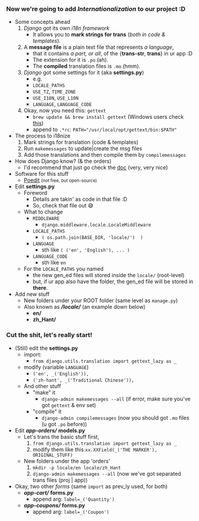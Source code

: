 
### Now we're going to add ***Internationalization*** to our project :D 
- Some concepts ahead
    1. *Django* got its own *i18n framework* 
        - It allows you to **mark strings for trans** (*both in code & templates*).
    2. A **message file** is a plain text file that represents *a language*, 
        - that it contains *a part, or all*, of the {**trans-str**, **trans**} in ur app :D 
        - The extension for it is ```.po``` (ah).
        - The **compiled** translation files is ```.mo``` (hmm).
    3. *Django* got some settings for it (aka **settings.py**)
        - e.g. 
        - ```LOCALE_PATHS```
        - ```USE_TZ```, ```TIME_ZONE```
        - ```USE_I18N```, ```USE_L10N```
        - ```LANGUAGE```, ```LANGUAGE_CODE```
    4. Okay, now you need this: ```gettext``` 
        - ```brew update && brew install gettext``` (Windows users check [this](https://docs.djangoproject.com/en/2.0/topics/i18n/translation/#gettext-on-windows))
        - append to ```.*rc```: ```PATH="/usr/local/opt/gettext/bin:$PATH"``` 
- The process to i18nize 
    1. Mark strings for translation (code & templates)
    2. Run ```makemessages``` to update|create the msg files
    3. Add those translations and then compile them by ```compilemessages```
- How does Django know? (& the orders)
    - I'd recommend that just go check the [doc](https://docs.djangoproject.com/en/2.1/topics/i18n/translation/#how-django-discovers-language-preference) (very, very nice)
- Software for this stuff
    - [Poedit](https://www.poedit.net/) <small>(not free, but open-source)</small>
- Edit **settings.py** 
    - Foreword
        - Details are takin' as code in that file :D
        - So, check that file out 😅
    - What to change
        - ```MIDDLEWARE```
            - ```django.middleware.locale.LocaleMiddleware```
        - ```LOCALE_PATHS```
            - ```( os.path.join(BASE_DIR, 'locale/')  )```
        - ```LANGUAGE```
            - sth like ```( ('en', 'English'), ... )```
        - ```LANGUAGE_CODE``` 
            - sth like ```en```
    - For the ```LOCALE_PATHS``` you named 
        - the new gen_ed files will stored inside the ```locale/``` (root-level)
        - but, if ur app also have the folder, the gen_ed file will be stored in **there**.
- Add new stuff
    - New folders under your ROOT folder (same level as ```manage.py```)
    - Also known as ***/locale/*** (an example down below)
        - **en/**
        - **zh_Hant/**

### Cut the shit, let's **really** start!
- (Still) edit the **settings.py**
    - import: 
        - ```from django.utils.translation import gettext_lazy as _```
    - modify (variable ```LANGUAGE```)
        - ```('en', _('English')),```
        - ```('zh-hant', _('Traditional Chinese')),```
    - And other stuff
        - "make" it 
            - ```django-admin makemessages --all``` (if error, make sure you've got ```gettext``` & env set)
        - "compile" it 
            - ```django-admin compilemessages``` (now you should got ```.mo``` files (u got ```.po``` before))
- Edit ***app-orders/*** **models.py**
    - Let's trans the basic stuff first,
        1. ```from django.utils.translation import gettext_lazy as _```
        2. modify them like this ```xx.XXField(_('THE MARKER'), ORIGINAL_STUFF)```
    - New folders under the app 'orders'
        1. ```mkdir -p locale/en locale/zh_Hant```
        2. ```django-admin makemessages --all``` (now we've got separated trans files (proj | app))
- Okay, two other *forms* (same ```import``` as prev_ly used, for both)
    - ***app-cart/*** **forms.py**
        - append arg: ```label=_('Quantity')```
    - ***app-coupons/*** **forms.py**
        - append arg: ```label=_('Coupon')``` 